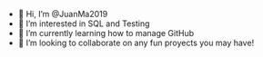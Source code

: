 - 👋 Hi, I’m @JuanMa2019
- 👀 I’m interested in SQL and Testing
- 🌱 I’m currently learning how to manage GitHub
- 💞️ I’m looking to collaborate on any fun proyects you may have!
